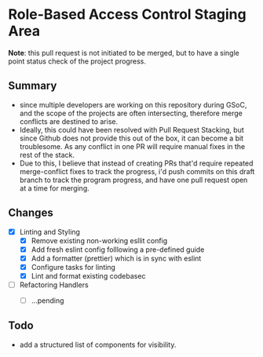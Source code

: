 # Role-Based Access Control Staging Area

**Note**: this pull request is not initiated to be merged, but to have a single point status check of the project progress.


## Summary
- since multiple developers are working on this repository during GSoC, and the scope of the projects are often intersecting, therefore merge conflicts are destined to arise. 
- Ideally, this could have been resolved with Pull Request Stacking, but since Github does not provide this out of the box, it can become a bit troublesome. As any conflict in one PR will require manual fixes in the rest of the stack.
- Due to this, I believe that instead of creating PRs that'd require repeated merge-conflict fixes to track the progress, i'd push commits on this draft branch to track the program progress, and have one pull request open at a time for merging.

## Changes
- [x]  Linting and Styling
    - [x] Remove existing non-working esllit config
    - [x] Add fresh eslint config folllowing a pre-defined guide
    - [x] Add a formatter (prettier) which is in sync with eslint
    - [x] Configure tasks for linting
    - [x] Lint and format existing codebasec
- [ ] Refactoring Handlers
  - [ ] ...pending


## Todo
- add a structured list of components for visibility.